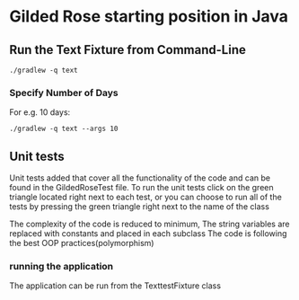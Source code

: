 # Gilded Rose starting position in Java

## Run the Text Fixture from Command-Line

```
./gradlew -q text
```

### Specify Number of Days

For e.g. 10 days:

```
./gradlew -q text --args 10
```
## Unit tests
 Unit tests added that cover all the functionality of the code and can be found in the GildedRoseTest file.
 To run the unit tests click on the green triangle located right next to each test, or you can choose to run all of
 the tests by pressing the green triangle right next to the name of the class

 The complexity of the code is reduced to minimum,
 The string variables are replaced with constants and placed in each subclass
 The code is following the best OOP practices(polymorphism)

### running the application
 The application can be run from the TexttestFixture class



